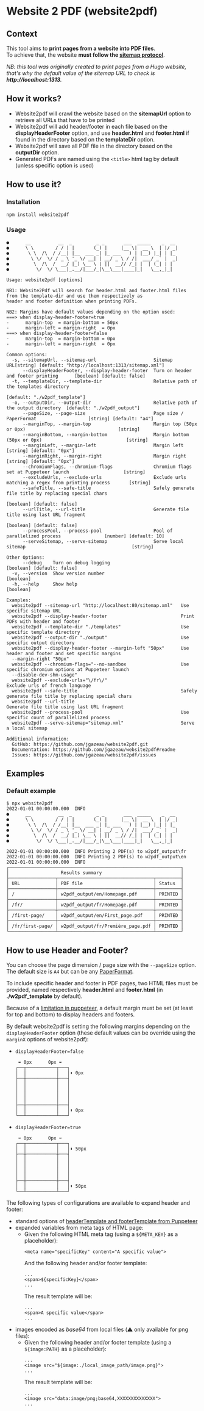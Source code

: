 # Website 2 PDF (website2pdf)

## Context

This tool aims to **print pages from a website into PDF files**.  
To achieve that, the website **must follow the [sitemap protocol](https://www.sitemaps.org/protocol.html)**.

*NB: this tool was originally created to print pages from a Hugo website, that's why the default value of the sitemap URL to check is **http://localhost:1313**.*

## How it works?

* Website2pdf will crawl the website based on the **sitemapUrl** option to retrieve all URLs that have to be printed
* Website2pdf will add header/footer in each file based on the **displayHeaderFooter** option, and use **header.html** and **footer.html** if found in the directory based on the **templateDir** option.
* Website2pdf will save all PDF file in the directory based on the **outputDir** option.
* Generated PDFs are named using the `<title>` html tag by default (unless specific option is used)

## How to use it?

### Installation

```Shell
npm install website2pdf
```

### Usage

```
●      __          __  _         _ _       ___  _____    _  __
●      \ \        / / | |       (_) |     |__ \|  __ \  | |/ _|
●       \ \  /\  / /__| |__  ___ _| |_ ___   ) | |__) |_| | |_
●        \ \/  \/ / _ \ '_ \/ __| | __/ _ \ / /|  ___/ _` |  _|
●         \  /\  /  __/ |_) \__ \ | ||  __// /_| |  | (_| | |
●          \/  \/ \___|_.__/|___/_|\__\___|____|_|   \__,_|_|

Usage: website2pdf [options]

NB1: Website2Pdf will search for header.html and footer.html files from the template-dir and use them respectively as
header and footer definition when printing PDFs.

NB2: Margins have default values depending on the option used:
===> when display-header-footer=true
-      margin-top  = margin-bottom = 50px
-      margin-left = margin-right  = 0px
===> when display-header-footer=false
-      margin-top  = margin-bottom = 0px
-      margin-left = margin-right  = 0px

Common options:
  -s, --sitemapUrl, --sitemap-url                     Sitemap URL[string] [default: "http://localhost:1313/sitemap.xml"]
      --displayHeaderFooter, --display-header-footer  Turn on header and footer printing      [boolean] [default: false]
  -t, --templateDir, --template-dir                   Relative path of the templates directory
                                                                                           [default: "./w2pdf_template"]
  -o, --outputDir, --output-dir                       Relative path of the output directory  [default: "./w2pdf_output"]
      --pageSize, --page-size                         Page size / PaperFormat                   [string] [default: "a4"]
      --marginTop, --margin-top                       Margin top (50px or 0px)                                  [string]
      --marginBottom, --margin-bottom                 Margin bottom (50px or 0px)                               [string]
      --marginLeft, --margin-left                     Margin left                              [string] [default: "0px"]
      --marginRight, --margin-right                   Margin right                             [string] [default: "0px"]
      --chromiumFlags, --chromium-flags               Chromium flags set at Puppeteer launch                    [string]
      --excludeUrls, --exclude-urls                   Exclude urls matching a regex from printing process       [string]
      --safeTitle, --safe-title                       Safely generate file title by replacing special chars
                                                                                              [boolean] [default: false]
      --urlTitle, --url-title                         Generate file title using last URL fragment
                                                                                              [boolean] [default: false]
      --processPool, --process-pool                   Pool of parallelized process                [number] [default: 10]
      --serveSitemap, --serve-sitemap                 Serve local sitemap                                       [string]

Other Options:
      --debug    Turn on debug logging                                                        [boolean] [default: false]
  -v, --version  Show version number                                                                           [boolean]
  -h, --help     Show help                                                                                     [boolean]

Examples:
  website2pdf --sitemap-url "http://localhost:80/sitemap.xml"   Use specific sitemap URL
  website2pdf --display-header-footer                           Print PDFs with header and footer
  website2pdf --template-dir "./templates"                      Use specific template directory
  website2pdf --output-dir "./output"                           Use specific output directory
  website2pdf --display-header-footer --margin-left "50px"      Use header and footer and set specific margins
  --margin-right "50px"
  website2pdf --chromium-flags="--no-sandbox                    Use specific chromium options at Puppeteer launch
  --disable-dev-shm-usage"
  website2pdf --exclude-urls="\/fr\/"                           Exclude urls of french language
  website2pdf --safe-title                                      Safely generate file title by replacing special chars
  website2pdf --url-title                                       Generate file title using last URL fragment
  website2pdf --process-pool                                    Use specific count of parallelized process
  website2pdf --serve-sitemap="sitemap.xml"                     Serve a local sitemap

Additional information:
  GitHub: https://github.com/jgazeau/website2pdf.git
  Documentation: https://github.com/jgazeau/website2pdf#readme
  Issues: https://github.com/jgazeau/website2pdf/issues
```

## Examples

### Default example

```
$ npx website2pdf
2022-01-01 00:00:00.000  INFO 
●      __          __  _         _ _       ___  _____    _  __
●      \ \        / / | |       (_) |     |__ \|  __ \  | |/ _|
●       \ \  /\  / /__| |__  ___ _| |_ ___   ) | |__) |_| | |_
●        \ \/  \/ / _ \ '_ \/ __| | __/ _ \ / /|  ___/ _` |  _|
●         \  /\  /  __/ |_) \__ \ | ||  __// /_| |  | (_| | |
●          \/  \/ \___|_.__/|___/_|\__\___|____|_|   \__,_|_|
 
2022-01-01 00:00:00.000  INFO Printing 2 PDF(s) to w2pdf_output\fr 
2022-01-01 00:00:00.000  INFO Printing 2 PDF(s) to w2pdf_output\en
2022-01-01 00:00:00.000  INFO 
┌───────────────────────────────────────────────────────────────┐
│                   Results summary                             │
├─────────────────┬───────────────────────────────────┬─────────┤
│ URL             │ PDF file                          │ Status  │
├─────────────────┼───────────────────────────────────┼─────────┤
│ /               │ w2pdf_output/en/Homepage.pdf      │ PRINTED │
├─────────────────┼───────────────────────────────────┼─────────┤
│ /fr/            │ w2pdf_output/fr/Homepage.pdf      │ PRINTED │
├─────────────────┼───────────────────────────────────┼─────────┤
│ /first-page/    │ w2pdf_output/en/First_page.pdf    │ PRINTED │
├─────────────────┼───────────────────────────────────┼─────────┤
│ /fr/first-page/ │ w2pdf_output/fr/Première_page.pdf │ PRINTED │
└─────────────────┴───────────────────────────────────┴─────────┘
```

## How to use Header and Footer?

You can choose the page dimension / page size with the `--pageSize` option. The default size is `A4` but can be any [PaperFormat](https://pptr.dev/api/puppeteer.paperformat).

To include specific header and footer in PDF pages, two HTML files must be provided, named respectively **header.html** and **footer.html** (in **./w2pdf_template** by default).

Because of a [limitation in puppeteer](https://github.com/puppeteer/puppeteer/issues/1853), a default margin must be set (at least for top and bottom) to display headers and footers.  

By default website2pdf is setting the following margins depending on the `displayHeaderFooter` option (these default values can be override using the `marginX` options of website2pdf):
* `displayHeaderFooter=false`
    ```
     ⬌ 0px      0px ⬌
    ┌──┬───────────┬───┐
    │  │           │   │⬍ 0px
    ├──┼───────────┼───┤
    │  │           │   │
    │  │           │   │
    │  │           │   │
    │  │           │   │
    ├──┼───────────┼───┤
    │  │           │   │⬍ 0px
    └──┴───────────┴───┘
    ```
* `displayHeaderFooter=true`
    ```
     ⬌ 0px      0px ⬌
    ┌──┬───────────┬───┐
    │  │           │   │⬍ 50px
    ├──┼───────────┼───┤
    │  │           │   │
    │  │           │   │
    │  │           │   │
    │  │           │   │
    ├──┼───────────┼───┤
    │  │           │   │⬍ 50px
    └──┴───────────┴───┘
    ```

The following types of configurations are available to expand header and footer:
* standard options of [headerTemplate and footerTemplate from Puppeteer](https://devdocs.io/puppeteer/index#pagepdfoptions)
* expanded variables from meta tags of HTML page:
    * Given the following HTML meta tag (using a `${META_KEY}` as a placeholder):
        ```
        <meta name="specificKey" content="A specific value">
        ```
        And the following header and/or footer template:
        ```
        ...
        <span>${specificKey}</span>
        ...
        ```
        The result template will be:
        ```
        ...
        <span>A specific value</span>
        ...
        ```
* images encoded as _base64_ from local files (:warning: only available for png files):
    * Given the following header and/or footer template (using a `${image:PATH}` as a placeholder):
        ```
        ...
        <image src="${image:./local_image_path/image.png}">
        ...
        ```
        The result template will be:
        ```
        ...
        <image src="data:image/png;base64,XXXXXXXXXXXXXX">
        ...
        ```
